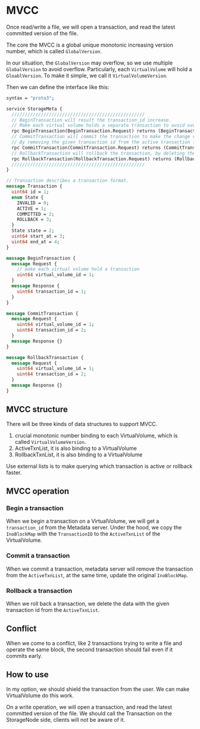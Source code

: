 # MVCC

Once read/write a file, we will open a transaction, and read the latest committed version of the file.

The core the MVCC is a global unique monotonic increasing version number, which is called `GlobalVersion`.

In our situation, the `GlobalVersion` may overflow, so we use multiple `GlobalVersion` to avoid overflow.
Particularly, each `VirtualVolume` will hold a `GloablVersion`.
To make it simple, we call it `VirtualVolumeVersion`.

Then we can define the interface like this:

```protobuf
syntax = "proto3";

service StorageMeta {
  //////////////////////////////////////////////////
  // BeginTransaction will result the transaction_id increase.
  // Make each virtual volume holds a separate transaction to avoid overflow.
  rpc BeginTransaction(BeginTransaction.Request) returns (BeginTransaction.Response);
  // CommitTransaction will commit the transaction to make the change visible.
  // By removing the given transaction id from the active transaction list.
  rpc CommitTransaction(CommitTransaction.Request) returns (CommitTransaction.Response);
  // RollbackTransaction will rollback the transaction, by deleting the changes with the given transaction id.
  rpc RollbackTransaction(RollbackTransaction.Request) returns (RollbackTransaction.Response);
  //////////////////////////////////////////////////
}

// Transaction describes a transaction format.
message Transaction {
  uint64 id = 1;
  enum State {
    INVALID = 0;
    ACTIVE = 1;
    COMMITTED = 2;
    ROLLBACK = 3;
  }
  State state = 2;
  uint64 start_at = 3;
  uint64 end_at = 4;
}

message BeginTransaction {
  message Request {
    // make each virtual volume hold a transaction
    uint64 virtual_volume_id = 1;
  }
  message Response {
    uint64 transaction_id = 1;
  }
}

message CommitTransaction {
  message Request {
    uint64 virtual_volume_id = 1;
    uint64 transaction_id = 2;
  }
  message Response {}
}

message RollbackTransaction {
  message Request {
    uint64 virtual_volume_id = 1;
    uint64 transaction_id = 2;
  }
  message Response {}
}
```

## MVCC structure

There will be three kinds of data structures to support MVCC.

1. crucial monotonic number binding to each VirtualVolume, which is called `VirtualVolumeVersion`.
2. ActiveTxnList, it is also binding to a VirtualVolume
3. RollbackTxnList, it is also binding to a VirtualVolume

Use external lists is to make querying which transaction is active or rollback faster.

## MVCC operation

### Begin a transaction

When we begin a transaction on a VirtualVolume, we will get a `transaction_id` from the Metadata server.
Under the hood, we copy the `InoBlockMap` with the `TransactionID` to the `ActiveTxnList` of the VirtualVolume.

### Commit a transaction

When we commit a transaction, metadata server will remove the transaction from the `ActiveTxnList`,
at the same time, update the original `InoBlockMap`.

### Rollback a transaction

When we roll back a transaction,
we delete the data with the given transaction id from the `ActiveTxnList`.

## Conflict

When we come to a conflict, like 2 transactions trying to write a file and operate the same block,
the second transaction should fail even if it commits early.

## How to use

In my option, we should shield the transaction from the user.
We can make VirtualVolume do this work.

On a write operation, we will open a transaction, and read the latest committed version of the file.
We should call the Transaction on the StorageNode side, clients will not be aware of it.
 

